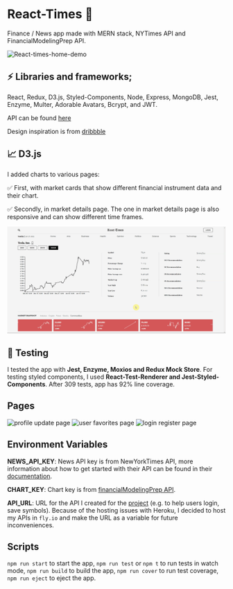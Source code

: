 # React-Times :newspaper:

Finance / News app made with MERN stack, NYTimes API and FinancialModelingPrep
API.

![React-times-home-demo](demo/reactTimes.gif)

## :zap: Libraries and frameworks;

React, Redux, D3.js, Styled-Components, Node, Express, MongoDB, Jest, Enzyme,
Multer, Adorable Avatars, Bcrypt, and JWT.

API can be found [here](https://github.com/urlDev/mern-react-times-api)

Design inspiration is from
[dribbble](https://dribbble.com/shots/11523226-NY-Times)

## :chart_with_upwards_trend: D3.js

I added charts to various pages:

:white_check_mark: First, with market cards that show different financial
instrument data and their chart.

:white_check_mark: Secondly, in market details page. The one in market details
page is also responsive and can show different time frames.

![React-times-chart-demo](demo/reactTimesChart.gif)

## :microscope: Testing

I tested the app with **Jest, Enzyme, Moxios and Redux Mock Store**. For testing
styled components, I used **React-Test-Renderer and Jest-Styled-Components**.
After 309 tests, app has 92% line coverage.

## Pages

<p float="left">
  <img src="https://i.paste.pics/37365506fbd4cf4472495e6895ac92d9.png" width="32.5%" alt='profile update page' />
  <img src="https://i.paste.pics/b12e46504282e9d9b4926e0973310563.png" width="32.5%" alt='user favorites page' /> 
  <img src="https://i.paste.pics/ee9714ddf3d385495e45321f15351189.png" width="32.5%" alt='login register page' />
</p>

## Environment Variables

**NEWS_API_KEY**: News API key is from NewYorkTimes API, more information about how to get started with their API can be found in their [documentation](https://developer.nytimes.com/get-started).

**CHART_KEY**: Chart key is from [financialModelingPrep API](https://site.financialmodelingprep.com/developer/docs/).

**API_URL**: URL for the API I created for the [project](https://github.com/urlDev/mern-react-times-api) (e.g. to help users login, save symbols). Because of the hosting issues with Heroku, I decided to host my APIs in `fly.io` and make the URL as a variable for future inconveniences.

## Scripts

`npm run start` to start the app,
`npm run test` or `npm t` to run tests in watch mode,
`npm run build` to build the app,
`npm run cover` to run test coverage,
`npm run eject` to eject the app.

